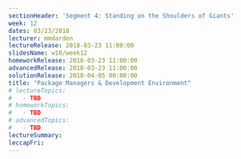 ```yaml
---
sectionHeader: 'Segment 4: Standing on the Shoulders of Giants'
week: 12
dates: 03/23/2018
lecturer: mmdarden
lectureRelease: 2018-03-23 11:00:00
slidesName: w18/week12
homeworkRelease: 2018-03-23 11:00:00
advancedRelease: 2018-03-23 11:00:00
solutionRelease: 2018-04-05 00:00:00
title: "Package Managers & Development Environment"
# lectureTopics:
#   - TBD
# homeworkTopics:
#   - TBD
# advancedTopics:
#   - TBD
lectureSummary:
leccapFri:
---
```

